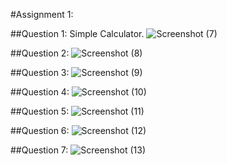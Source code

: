 #Assignment 1:

##Question 1: Simple Calculator.
![Screenshot (7)](https://github.com/SaifShahAi/pffall23/assets/142867921/52b5c0c2-2a1e-4624-96d4-ee3447f2a2e0)

##Question 2:
![Screenshot (8)](https://github.com/SaifShahAi/pffall23/assets/142867921/d87956d1-cc43-4c16-bdb0-3e95cdd825e3)

##Question 3:
![Screenshot (9)](https://github.com/SaifShahAi/pffall23/assets/142867921/4daa50cd-5758-4395-8aee-e7141ad6508d)

##Question 4:
![Screenshot (10)](https://github.com/SaifShahAi/pffall23/assets/142867921/c52e7f54-47fc-42d9-87e6-de037b7fa569)

##Question 5:
![Screenshot (11)](https://github.com/SaifShahAi/pffall23/assets/142867921/e8cbda0b-50c9-461e-9826-482e3401e1de)

##Question 6:
![Screenshot (12)](https://github.com/SaifShahAi/pffall23/assets/142867921/2bad5341-899d-4311-96a1-fc2e24b28ecd)

##Question 7:
![Screenshot (13)](https://github.com/SaifShahAi/pffall23/assets/142867921/48d703d3-80ea-483a-8d2b-1cd811de6ce8)

